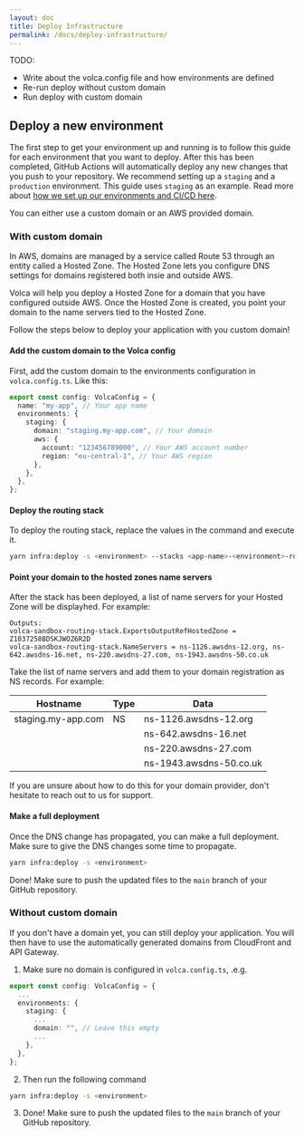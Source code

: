 ```yaml
---
layout: doc
title: Deploy Infrastructure
permalink: /docs/deploy-infrastructure/
---
```


TODO:

- Write about the volca.config file and how environments are defined
- Re-run deploy without custom domain
- Run deploy with custom domain

## Deploy a new environment

The first step to get your environment up and running is to follow this guide for each environment that you want to deploy. After this has been completed, GitHub Actions will automatically deploy any new changes that you push to your repository. We recommend setting up a `staging` and a `production` environment. This guide uses `staging` as an example. Read more about [how we set up our environments and CI/CD here](/cicd).

You can either use a custom domain or an AWS provided domain.

### With custom domain

In AWS, domains are managed by a service called Route 53 through an entity called a Hosted Zone. The Hosted Zone lets you configure DNS settings for domains registered both insie and outside AWS.

Volca will help you deploy a Hosted Zone for a domain that you have configured outside AWS. Once the Hosted Zone is created, you point your domain to the name servers tied to the Hosted Zone.

Follow the steps below to deploy your application with you custom domain!

#### Add the custom domain to the Volca config

First, add the custom domain to the environments configuration in `volca.config.ts`. Like this:

```ts
export const config: VolcaConfig = {
  name: "my-app", // Your app name
  environments: {
    staging: {
      domain: "staging.my-app.com", // Your domain
      aws: {
        account: "123456789000", // Your AWS account number
        region: "eu-central-1", // Your AWS region
      },
    },
  },
};
```

#### Deploy the routing stack

To deploy the routing stack, replace the values in the command and execute it.

```sh
yarn infra:deploy -s <environment> --stacks <app-name>-<environment>-routing-stack
```

#### Point your domain to the hosted zones name servers

After the stack has been deployed, a list of name servers for your Hosted Zone will be displayhed. For example:

```
Outputs:
volca-sandbox-routing-stack.ExportsOutputRefHostedZone = Z1037258BDSKJWOZ6R2D
volca-sandbox-routing-stack.NameServers = ns-1126.awsdns-12.org, ns-642.awsdns-16.net, ns-220.awsdns-27.com, ns-1943.awsdns-50.co.uk
```

Take the list of name servers and add them to your domain registration as NS records. For example:

| Hostname           | Type | Data                    |
| ------------------ | ---- | ----------------------- |
| staging.my-app.com | NS   | ns-1126.awsdns-12.org   |
|                    |      | ns-642.awsdns-16.net    |
|                    |      | ns-220.awsdns-27.com    |
|                    |      | ns-1943.awsdns-50.co.uk |

If you are unsure about how to do this for your domain provider, don't hesitate to reach out to us for support.

#### Make a full deployment

Once the DNS change has propagated, you can make a full deployment. Make sure to give the DNS changes some time to propagate.

```sh
yarn infra:deploy -s <environment>
```

Done! Make sure to push the updated files to the `main` branch of your GitHub repository.

### Without custom domain

If you don't have a domain yet, you can still deploy your application. You will then have to use the automatically generated domains from CloudFront and API Gateway.

1. Make sure no domain is configured in `volca.config.ts`, .e.g.

```ts
export const config: VolcaConfig = {
  ...
  environments: {
    staging: {
      ...
      domain: "", // Leave this empty
      ...
    },
  },
};

```

2. Then run the following command

```sh
yarn infra:deploy -s <environment>
```

3. Done! Make sure to push the updated files to the `main` branch of your GitHub repository.
